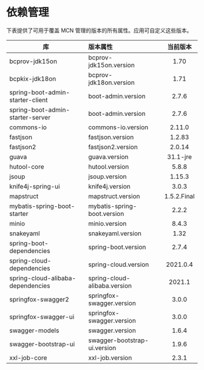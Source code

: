 # 依赖管理

下表提供了可用于覆盖 MCN 管理的版本的所有属性。应用可自定义这些版本。

| 库                                 | 版本属性                         |    当前版本     |
|-----------------------------------|:-----------------------------|:-----------:|
| bcprov-jdk15on                    | bcprov-jdk15on.version       |    1.70     |
| bcpkix-jdk18on                    | bcprov-jdk18on.version       |    1.71     |
| spring-boot-admin-starter-client  | boot-admin.version           |    2.7.6    |
| spring-boot-admin-starter-server  | boot-admin.version           |    2.7.6    |
| commons-io                        | commons-io.version           |   2.11.0    |
| fastjson                          | fastjson.version             |   1.2.83    |
| fastjson2                         | fastjson2.version            |   2.0.14    |
| guava                             | guava.version                |  31.1-jre   |
| hutool-core                       | hutool.version               |    5.8.8    |
| jsoup                             | jsoup.version                |   1.15.3    |
| knife4j-spring-ui                 | knife4j.version              |    3.0.3    |
| mapstruct                         | mapstruct.version            | 1.5.2.Final |
| mybatis-spring-boot-starter       | mybatis-spring-boot.version  |    2.2.2    |
| minio                             | minio.version                |    8.4.3    |
| snakeyaml                         | snakeyaml.version            |    1.32     |
| spring-boot-dependencies          | spring-boot.version          |    2.7.4    |
| spring-cloud-dependencies         | spring-cloud.version         |  2021.0.4   |
| spring-cloud-alibaba-dependencies | spring-cloud-alibaba.version |   2021.1    |
| springfox-swagger2                | springfox-swagger.version    |    3.0.0    |
| springfox-swagger-ui              | springfox-swagger.version    |    3.0.0    |
| swagger-models                    | swagger.version              |    1.6.4    |
| swagger-bootstrap-ui              | swagger-bootstrap-ui.version |    1.9.6    |
| xxl-job-core                      | xxl-job.version              |    2.3.1    |